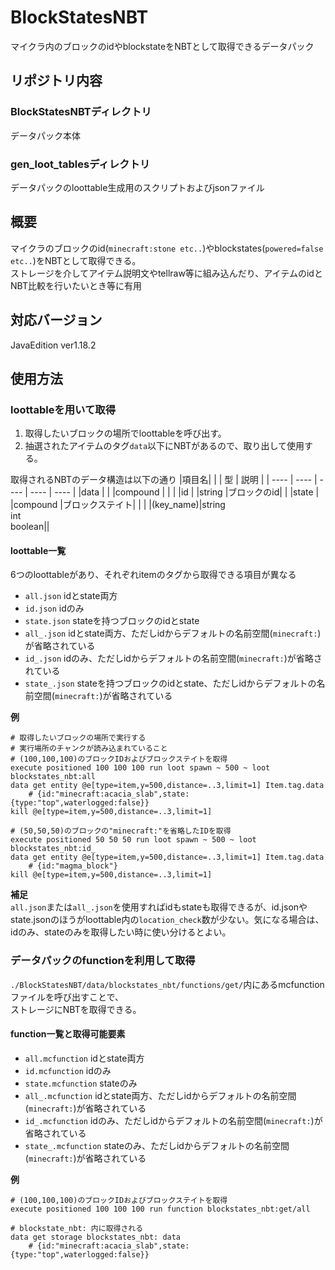 # BlockStatesNBT
マイクラ内のブロックのidやblockstateをNBTとして取得できるデータパック  
## リポジトリ内容
### BlockStatesNBTディレクトリ
データパック本体
### gen_loot_tablesディレクトリ
データパックのloottable生成用のスクリプトおよびjsonファイル
## 概要
マイクラのブロックのid(`minecraft:stone etc..`)やblockstates(`powered=false etc..`)をNBTとして取得できる。  
ストレージを介してアイテム説明文やtellraw等に組み込んだり、アイテムのidとNBT比較を行いたいとき等に有用
## 対応バージョン
JavaEdition ver1.18.2
## 使用方法
### loottableを用いて取得
1. 取得したいブロックの場所でloottableを呼び出す。
2. 抽選されたアイテムのタグ`data`以下にNBTがあるので、取り出して使用する。  

取得されるNBTのデータ構造は以下の通り
|項目名|      |          |  型                    |  説明 |
| ---- | ---- | ----     | ----                   | ---- |
|data  |      |          |compound                |      |
|      |id    |          |string                  |ブロックのid|
|      |state |          |compound                |ブロックステイト|
|      |      |(key_name)|string<br>int<br>boolean||

#### loottable一覧
6つのloottableがあり、それぞれitemのタグから取得できる項目が異なる
- `all.json` idとstate両方
- `id.json` idのみ
- `state.json` stateを持つブロックのidとstate
- `all_.json` idとstate両方、ただしidからデフォルトの名前空間(`minecraft:`)が省略されている
- `id_.json` idのみ、ただしidからデフォルトの名前空間(`minecraft:`)が省略されている
- `state_.json` stateを持つブロックのidとstate、ただしidからデフォルトの名前空間(`minecraft:`)が省略されている

**例**
```mcfunction
# 取得したいブロックの場所で実行する
# 実行場所のチャンクが読み込まれていること
# (100,100,100)のブロックIDおよびブロックステイトを取得
execute positioned 100 100 100 run loot spawn ~ 500 ~ loot blockstates_nbt:all
data get entity @e[type=item,y=500,distance=..3,limit=1] Item.tag.data
    # {id:"minecraft:acacia_slab",state:{type:"top",waterlogged:false}}
kill @e[type=item,y=500,distance=..3,limit=1]
```
```mcfunction
# (50,50,50)のブロックの"minecraft:"を省略したIDを取得
execute positioned 50 50 50 run loot spawn ~ 500 ~ loot blockstates_nbt:id_
data get entity @e[type=item,y=500,distance=..3,limit=1] Item.tag.data
    # {id:"magma_block"}
kill @e[type=item,y=500,distance=..3,limit=1]
```
**補足**  
`all.json`または`all_.json`を使用すればidもstateも取得できるが、id.jsonやstate.jsonのほうがloottable内の`location_check`数が少ない。気になる場合は、idのみ、stateのみを取得したい時に使い分けるとよい。
### データパックのfunctionを利用して取得
`./BlockStatesNBT/data/blockstates_nbt/functions/get/`内にあるmcfunctionファイルを呼び出すことで、  
ストレージにNBTを取得できる。  
#### function一覧と取得可能要素
- `all.mcfunction` idとstate両方
- `id.mcfunction` idのみ
- `state.mcfunction` stateのみ
- `all_.mcfunction` idとstate両方、ただしidからデフォルトの名前空間(`minecraft:`)が省略されている
- `id_.mcfunction` idのみ、ただしidからデフォルトの名前空間(`minecraft:`)が省略されている
- `state_.mcfunction` stateのみ、ただしidからデフォルトの名前空間(`minecraft:`)が省略されている


**例**
```mcfunction
# (100,100,100)のブロックIDおよびブロックステイトを取得
execute positioned 100 100 100 run function blockstates_nbt:get/all

# blockstate_nbt: 内に取得される
data get storage blockstates_nbt: data
    # {id:"minecraft:acacia_slab",state:{type:"top",waterlogged:false}}
```